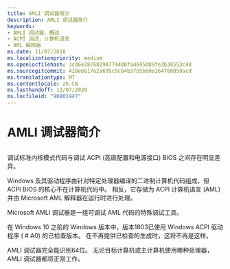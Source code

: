 ```yaml
---
title: AMLI 调试器简介
description: AMLI 调试器简介
keywords:
- AMLI 调试器，概述
- ACPI 调试，计算机语言
- AML 解释器
ms.date: 11/07/2018
ms.localizationpriority: medium
ms.openlocfilehash: 3cd6e28768294774408fa4695d89fe3b38553c48
ms.sourcegitcommit: 418e6617e2a695c9cb4b37b5b60e264760858acd
ms.translationtype: MT
ms.contentlocale: zh-CN
ms.lasthandoff: 12/07/2020
ms.locfileid: "96801947"
---
```

# <a name="introduction-to-the-amli-debugger"></a>AMLI 调试器简介


## <span id="ddk_introduction_to_the_amli_debugger_dbg"></span><span id="DDK_INTRODUCTION_TO_THE_AMLI_DEBUGGER_DBG"></span>


调试标准内核模式代码与调试 ACPI (高级配置和电源接口) BIOS 之间存在明显差异。

Windows 及其驱动程序由针对特定处理器编译的二进制计算机代码组成，但 ACPI BIOS 的核心不在计算机代码中。 相反，它存储为 ACPI 计算机语言 (AML) 并由 Microsoft AML 解释器在运行时进行处理。

Microsoft AMLI 调试器是一组可调试 AML 代码的特殊调试工具。 

在 Windows 10 之前的 Windows 版本中，版本1803已使用 Windows ACPI 驱动程序 ( # A0) 的已检查版本。 在不再提供已检查的生成时，这将不再是这样。

AMLI 调试器完全能识别64位。 无论目标计算机或主计算机使用哪种处理器，AMLI 调试器都将正常工作。

 

 





